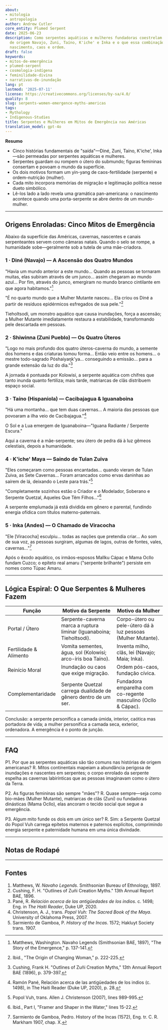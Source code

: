 ```yaml
---
about:
- mitologia
- antropologia
author: Andrew Cutler
core_entity: Plumed Serpent
date: 2025-06-23
description: Como serpentes aquáticas e mulheres fundadoras coestrelam nas histórias
  de origem Navajo, Zuni, Taíno, K'iche' e Inka e o que essa combinação revela sobre
  nascimento, caos e ordem.
draft: false
keywords:
- mitos-de-emergência
- plumed-serpent
- cosmologia-indígena
- feminilidade-divina
- narrativas-de-inundação
lang: pt
lastmod: '2025-07-11'
license: https://creativecommons.org/licenses/by-sa/4.0/
quality: 8
slug: serpents-women-emergence-myths-americas
tags:
- Mythology
- Indigenous-Studies
title: Serpentes e Mulheres em Mitos de Emergência nas Américas
translation_model: gpt-4o
---
```


**Resumo**

- Cinco histórias fundamentais de "saída"—Diné, Zuni, Taíno, K'iche', Inka—são permeadas por serpentes aquáticas e mulheres.
- Serpentes guardam ou rompem o útero do submundo; figuras femininas consertam e povoam o mundo da superfície.
- Os dois motivos formam um yin-yang de caos-fertilidade (serpente) e ordem-nutrição (mulher).
- Cada mito incorpora memórias de migração e legitimação política nesse dueto simbólico.
- Lê-los lado a lado revela uma gramática pan-americana: o nascimento acontece quando uma porta-serpente se abre dentro de um mundo-mulher.

---

## Origens Enroladas: Cinco Mitos de Emergência

Abaixo da superfície das Américas, cavernas, nascentes e canais serpenteantes servem como câmaras natais. Quando o selo se rompe, a humanidade sobe—geralmente sob a tutela de uma mãe-criadora.

### 1 · Diné (Navajo) — A Ascensão dos Quatro Mundos

"Havia um mundo anterior a este mundo... Quando as pessoas se tornaram muitas, elas subiram através de um junco... assim chegaram ao mundo azul... Por fim, através do junco, emergiram no mundo branco cintilante em que agora habitamos."[^1]

"É no quarto mundo que a Mulher Mutante nasceu... Ela criou os Diné a partir de resíduos epidérmicos esfregados de sua pele."[^2]

Tieholtsodi, um monstro aquático que causa inundações, força a ascensão; a Mulher Mutante imediatamente restaura a estabilidade, transformando pele descartada em pessoas.

### 2 · Shiwinna (Zuni Pueblo) — Os Quatro Úteros

"Logo no mais profundo dos quatro úteros-caverna do mundo, a semente dos homens e das criaturas tomou forma... Então veio entre os homens... o mestre todo-sagrado Póshaiyaŋk'ya... conseguindo a emissão... para a grande extensão da luz do dia."[^3]

A jornada é pontuada por Kolowisi, a serpente aquática com chifres que tanto inunda quanto fertiliza; mais tarde, matriarcas de clãs distribuem espaço social.

### 3 · Taíno (Hispaniola) — Cacibajagua & Iguanaboina

"Há uma montanha... que tem duas cavernas... A maioria das pessoas que povoaram a ilha veio de Cacibajagua."[^4]

O Sol e a Lua emergem de Iguanaboina—"Iguana Radiante / Serpente Escura."

Aqui a caverna é a mãe-serpente; seu útero de pedra dá à luz gêmeos celestiais, depois a humanidade.

### 4 · K'iche' Maya — Saindo de Tulan Zuiva

"Eles começaram como pessoas encantadas... quando vieram de Tulan Zuiva, as Sete Cavernas... Foram arrancados como ervas daninhas ao saírem de lá, deixando o Leste para trás."[^5]

"Completamente sozinhos estão o Criador e o Modelador, Soberano e Serpente Quetzal, Aqueles Que Têm Filhos..."[^6]

A serpente emplumada já está dividida em gênero e parental, fundindo energia ofídica com títulos materno-paternais.

### 5 · Inka (Andes) — O Chamado de Viracocha

"Ele [Viracocha] esculpiu... todas as nações que pretendia criar... Ao som de sua voz, as pessoas surgiram, algumas de lagos, outras de fontes, vales, cavernas..."[^7]

Após o êxodo aquático, os irmãos-esposos Mallku Cápac e Mama Ocllo fundam Cuzco; o epíteto real amaru ("serpente brilhante") persiste em nomes como Túpac Amaru.

---

## Lógica Espiral: O Que Serpentes & Mulheres Fazem

| Função | Motivo da Serpente | Motivo da Mulher |
|--------|--------------------|------------------|
| Portal / Útero | Serpente-caverna marca a ruptura liminar (Iguanaboina; Tieholtsodi). | Corpo-útero ou pele-útero dá à luz pessoas (Mulher Mutante). |
| Fertilidade & Alimento | Vomita sementes, água, sol (Kolowisi; arco-íris boa Taíno). | Inventa milho, clãs, lei (Navajo; Maia; Inka). |
| Reinício Moral | Inundação ou caos que exige migração. | Ordem pós-caos, fundação cívica. |
| Complementaridade | Serpente Quetzal carrega dualidade de gênero dentro de um ser. | Fundadora emparelha com co-regente masculino (Ocllo & Cápac). |

Conclusão: a serpente personifica a camada úmida, interior, caótica mas portadora de vida; a mulher personifica a camada seca, exterior, ordenadora. A emergência é o ponto de junção.

---

## FAQ

P1. Por que as serpentes aquáticas são tão comuns nas histórias de origem americanas?
R. Mitos continentais mapeiam a abundância perigosa de inundações e nascentes em serpentes; o corpo enrolado da serpente espelha as cavernas labirínticas que as pessoas imaginavam como o útero da Terra.

P2. As figuras femininas são sempre "mães"?
R. Quase sempre—seja como bio-mães (Mulher Mutante), matriarcas de clãs (Zuni) ou fundadoras dinásticas (Mama Ocllo), elas ancoram o tecido social que segue a emergência.

P3. Algum mito funde os dois em um único ser?
R. Sim: a Serpente Quetzal do Popol Vuh carrega epítetos maternos e paternos explícitos, comprimindo energia serpente e paternidade humana em uma única divindade.

---

## Notas de Rodapé

[^1]: Matthews, Washington. Navaho Legends (Smithsonian BAE, 1897), "The Story of the Emergence," p. 137-141.
[^2]: Ibid., "The Origin of Changing Woman," p. 222-225.
[^3]: Cushing, Frank H. "Outlines of Zuñi Creation Myths," 13th Annual Report BAE (1896), p. 379-397.
[^4]: Ramón Pané, Relación acerca de las antigüedades de los indios (c. 1498), in The Haiti Reader (Duke UP, 2020), p. 28.
[^5]: Popol Vuh, trans. Allen J. Christenson (2007), lines 989-995.
[^6]: Ibid., Part I, "Framer and Shaper in the Water," lines 15-22.
[^7]: Sarmiento de Gamboa, Pedro. History of the Incas (1572), Eng. tr. C. R. Markham 1907, chap. X.

---

## Fontes

1. Matthews, W. *Navaho Legends*. Smithsonian Bureau of Ethnology, 1897.
2. Cushing, F. H. "Outlines of Zuñi Creation Myths." 13th Annual Report BAE, 1896.
3. Pané, R. *Relación acerca de las antigüedades de los indios*. c. 1498; Eng. in *The Haiti Reader*, Duke UP, 2020.
4. Christenson, A. J., trans. *Popol Vuh: The Sacred Book of the Maya*. University of Oklahoma Press, 2007.
5. Sarmiento de Gamboa, P. *History of the Incas*. 1572; Hakluyt Society trans. 1907.